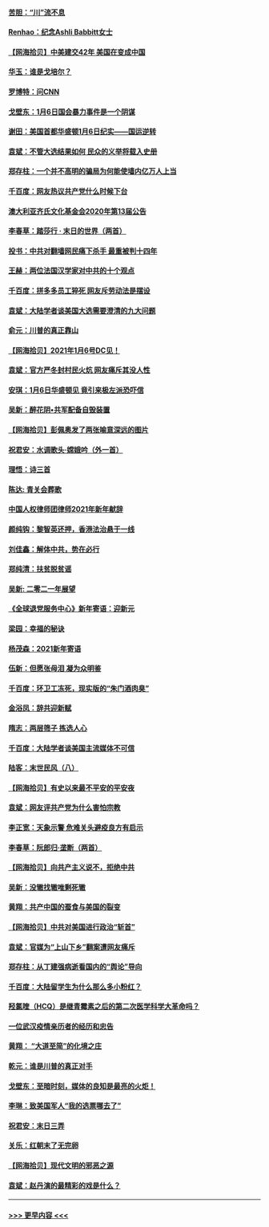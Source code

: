 #### [苦胆：“川”流不息](../pages/nsc993/n12678388.md?t=01102002) 
#### [Renhao：纪念Ashli Babbitt女士](../pages/nsc993/n12678359.md?t=01102002) 
#### [【网海拾贝】中美建交42年 美国在变成中国](../pages/nsc993/n12678324.md?t=01102002) 
#### [华玉：谁是戈培尔？](../pages/nsc993/n12677515.md?t=01102002) 
#### [罗博特：问CNN](../pages/nsc993/n12677172.md?t=01102002) 
#### [戈壁东：1月6日国会暴力事件是一个阴谋](../pages/nsc993/n12674639.md?t=01102002) 
#### [谢田：美国首都华盛顿1月6日纪实——国运逆转](../pages/nsc993/n12673190.md?t=01102002) 
#### [袁斌：不管大选结果如何 民众的义举将载入史册](../pages/nsc993/n12672787.md?t=01102002) 
#### [郑存柱：一个并不高明的骗局为何能使墙内亿万人上当](../pages/nsc993/n12671449.md?t=01102002) 
#### [千百度：网友热议共产党什么时候下台](../pages/nsc993/n12670442.md?t=01102002) 
#### [澳大利亚齐氏文化基金会2020年第13届公告](../pages/nsc993/n12670273.md?t=01102002) 
#### [李春草：踏莎行 · 末日的世界（两首）](../pages/nsc993/n12670253.md?t=01102002) 
#### [投书：中共对翻墙网民痛下杀手 最重被判十四年](../pages/nsc993/n12670190.md?t=01102002) 
#### [王赫：两位法国汉学家对中共的十个观点](../pages/nsc993/n12669593.md?t=01102002) 
#### [千百度：拼多多员工猝死 网友斥劳动法是摆设](../pages/nsc993/n12668081.md?t=01102002) 
#### [袁斌：大陆学者谈美国大选需要澄清的九大问题](../pages/nsc993/n12668023.md?t=01102002) 
#### [俞元：川普的真正靠山](../pages/nsc993/n12668000.md?t=01102002) 
#### [【网海拾贝】2021年1月6号DC见！](../pages/nsc993/n12664957.md?t=01102002) 
#### [袁斌：官方严冬封村民火炕 网友痛斥其没人性](../pages/nsc993/n12664882.md?t=01102002) 
#### [安琪：1月6日华盛顿见 竟引来极左派恐吓信](../pages/nsc993/n12664831.md?t=01102002) 
#### [吴新：醉花阴•共军配备自毁装置](../pages/nsc993/n12664766.md?t=01102002) 
#### [【网海拾贝】彭佩奥发了两张喻意深远的图片](../pages/nsc993/n12663515.md?t=01102002) 
#### [祝君安：水调歌头·嫦娥吟（外一首）](../pages/nsc993/n12663345.md?t=01102002) 
#### [理悟：诗三首](../pages/nsc993/n12663334.md?t=01102002) 
#### [陈达: 青关会葬歌](../pages/nsc993/n12663305.md?t=01102002) 
#### [中国人权律师团律师2021年新年献辞](../pages/nsc993/n12661792.md?t=01102002) 
#### [颜纯钩：黎智英还押，香港法治悬于一线](../pages/nsc993/n12661371.md?t=01102002) 
#### [刘佳鑫：解体中共，势在必行](../pages/nsc993/n12661335.md?t=01102002) 
#### [郑纯清：扶贫脱贫谣](../pages/nsc993/n12658729.md?t=01102002) 
#### [吴新: 二零二一年展望](../pages/nsc993/n12658664.md?t=01102002) 
#### [《全球退党服务中心》新年寄语：迎新元](../pages/nsc993/n12658408.md?t=01102002) 
#### [梁园：幸福的秘诀](../pages/nsc993/n12658061.md?t=01102002) 
#### [杨茂森：2021新年寄语](../pages/nsc993/n12658128.md?t=01102002) 
#### [伍新：但愿张母泪 凝为众明鉴](../pages/nsc993/n12656861.md?t=01102002) 
#### [千百度：环卫工冻死，现实版的“朱门酒肉臭”](../pages/nsc993/n12655588.md?t=01102002) 
#### [金浴凤：辞共迎新赋](../pages/nsc993/n12653369.md?t=01102002) 
#### [隋志：两层筛子 拣选人心](../pages/nsc993/n12653341.md?t=01102002) 
#### [千百度：大陆学者谈美国主流媒体不可信](../pages/nsc993/n12651269.md?t=01102002) 
#### [陆客：末世民风（八）](../pages/nsc993/n12648233.md?t=01102002) 
#### [【网海拾贝】有史以来最不平安的平安夜](../pages/nsc993/n12647164.md?t=01102002) 
#### [袁斌：网友评共产党为什么害怕宗教](../pages/nsc993/n12647003.md?t=01102002) 
#### [李正宽：天象示警 危难关头避疫良方有启示](../pages/nsc993/n12646262.md?t=01102002) 
#### [李春草：阮郎归‧垄断（两首）](../pages/nsc993/n12646302.md?t=01102002) 
#### [【网海拾贝】向共产主义说不，拒绝中共](../pages/nsc993/n12645941.md?t=01102002) 
#### [吴新：没辙找辙唯剩死辙](../pages/nsc993/n12643919.md?t=01102002) 
#### [黄翔：共产中国的蚕食与美国的裂变](../pages/nsc993/n12643727.md?t=01102002) 
#### [【网海拾贝】中共对美国进行政治“斩首”](../pages/nsc993/n12642290.md?t=01102002) 
#### [袁斌：官媒为“上山下乡”翻案遭网友痛斥](../pages/nsc993/n12642071.md?t=01102002) 
#### [郑存柱：从丁建强病逝看国内的“舆论”导向](../pages/nsc993/n12640944.md?t=01102002) 
#### [千百度：大陆留学生为什么那么多小粉红？](../pages/nsc993/n12639306.md?t=01102002) 
#### [羟氯喹（HCQ）是继青霉素之后的第二次医学科学大革命吗？](../pages/nsc993/n12638564.md?t=01102002) 
#### [一位武汉疫情亲历者的经历和忠告](../pages/nsc993/n12639029.md?t=01102002) 
#### [黄翔： “大道至简”的化境之庄](../pages/nsc993/n12637541.md?t=01102002) 
#### [乾元：谁是川普的真正对手](../pages/nsc993/n12637090.md?t=01102002) 
#### [戈壁东：至暗时刻，媒体的良知是最亮的火炬！](../pages/nsc993/n12637042.md?t=01102002) 
#### [李琳：致美国军人“我的选票哪去了”](../pages/nsc993/n12635351.md?t=01102002) 
#### [祝君安：末日三弄](../pages/nsc993/n12635324.md?t=01102002) 
#### [关乐：红朝末了无完卵](../pages/nsc993/n12635315.md?t=01102002) 
#### [【网海拾贝】现代文明的邪恶之源](../pages/nsc993/n12634425.md?t=01102002) 
#### [袁斌：赵丹演的最精彩的戏是什么？](../pages/nsc993/n12633316.md?t=01102002) 

----
#### [ >>> 更早内容 <<< ](../indexes/nsc993-earlier.md)
